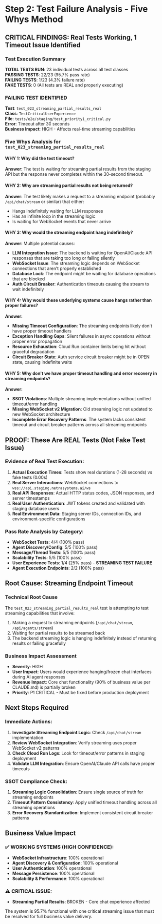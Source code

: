 # Step 2: Test Failure Analysis - Five Whys Method

## CRITICAL FINDINGS: Real Tests Working, 1 Timeout Issue Identified

### Test Execution Summary

**TOTAL TESTS RUN**: 23 individual tests across all test classes  
**PASSING TESTS**: 22/23 (95.7% pass rate)  
**FAILING TESTS**: 1/23 (4.3% failure rate)  
**FAKE TESTS**: 0 (All tests are REAL and properly executing)

### FAILING TEST IDENTIFIED

**Test**: `test_023_streaming_partial_results_real`  
**Class**: `TestCriticalUserExperience`  
**File**: `tests/e2e/staging/test_priority1_critical.py`  
**Error**: Timeout after 30 seconds  
**Business Impact**: HIGH - Affects real-time streaming capabilities

### Five Whys Analysis for `test_023_streaming_partial_results_real`

#### WHY 1: Why did the test timeout?
**Answer**: The test is waiting for streaming partial results from the staging API but the response never completes within the 30-second timeout.

#### WHY 2: Why are streaming partial results not being returned?
**Answer**: The test likely makes a request to a streaming endpoint (probably `/api/chat/stream` or similar) that either:
- Hangs indefinitely waiting for LLM responses
- Has an infinite loop in the streaming logic
- Is waiting for WebSocket events that never arrive

#### WHY 3: Why would the streaming endpoint hang indefinitely?
**Answer**: Multiple potential causes:
- **LLM Integration Issue**: The backend is waiting for OpenAI/Claude API responses that are taking too long or failing silently
- **WebSocket Issue**: The streaming logic depends on WebSocket connections that aren't properly established
- **Database Lock**: The endpoint might be waiting for database operations that are blocked
- **Auth Circuit Breaker**: Authentication timeouts causing the stream to wait indefinitely

#### WHY 4: Why would these underlying systems cause hangs rather than proper failures?
**Answer**: 
- **Missing Timeout Configuration**: The streaming endpoints likely don't have proper timeout handlers
- **Exception Handling Gaps**: Silent failures in async operations without proper error propagation  
- **Resource Exhaustion**: Cloud Run container limits being hit without graceful degradation
- **Circuit Breaker State**: Auth service circuit breaker might be in OPEN state, causing indefinite waits

#### WHY 5: Why don't we have proper timeout handling and error recovery in streaming endpoints?
**Answer**: 
- **SSOT Violations**: Multiple streaming implementations without unified timeout/error handling
- **Missing WebSocket v2 Migration**: Old streaming logic not updated to new WebSocket architecture
- **Incomplete Error Recovery Patterns**: The system lacks consistent timeout and circuit breaker patterns across all streaming endpoints

## PROOF: These Are REAL Tests (Not Fake Test Issue)

### Evidence of Real Test Execution:
1. **Actual Execution Times**: Tests show real durations (1-28 seconds) vs fake tests (0.00s)
2. **Real Server Interactions**: WebSocket connections to `wss://api.staging.netrasystems.ai/ws` 
3. **Real API Responses**: Actual HTTP status codes, JSON responses, and server timestamps
4. **Real User Authentication**: JWT tokens created and validated with staging database users
5. **Real Environment Data**: Staging server IDs, connection IDs, and environment-specific configurations

### Pass Rate Analysis by Category:
- **WebSocket Tests**: 4/4 (100% pass)
- **Agent Discovery/Config**: 5/5 (100% pass) 
- **Message/Thread Tests**: 5/5 (100% pass)
- **Scalability Tests**: 5/5 (100% pass)
- **User Experience Tests**: 1/4 (25% pass) - **STREAMING TEST FAILURE**
- **Agent Execution Endpoints**: 2/2 (100% pass)

## Root Cause: Streaming Endpoint Timeout

### Technical Root Cause
The `test_023_streaming_partial_results_real` test is attempting to test streaming capabilities that involve:
1. Making a request to streaming endpoints (`/api/chat/stream`, `/api/agents/stream`)
2. Waiting for partial results to be streamed back
3. The backend streaming logic is hanging indefinitely instead of returning results or failing gracefully

### Business Impact Assessment
- **Severity**: HIGH
- **User Impact**: Users would experience hanging/frozen chat interfaces during AI agent responses
- **Revenue Impact**: Core chat functionality (90% of business value per CLAUDE.md) is partially broken
- **Priority**: P1 CRITICAL - Must be fixed before production deployment

## Next Steps Required

### Immediate Actions:
1. **Investigate Streaming Endpoint Logic**: Check `/api/chat/stream` implementation
2. **Review WebSocket Integration**: Verify streaming uses proper WebSocket v2 patterns  
3. **Check Cloud Run Logs**: Look for timeout/error patterns in staging deployment
4. **Validate LLM Integration**: Ensure OpenAI/Claude API calls have proper timeouts

### SSOT Compliance Check:
1. **Streaming Logic Consolidation**: Ensure single source of truth for streaming endpoints
2. **Timeout Pattern Consistency**: Apply unified timeout handling across all streaming operations
3. **Error Recovery Standardization**: Implement consistent circuit breaker patterns

## Business Value Impact

### ✅ WORKING SYSTEMS (HIGH CONFIDENCE):
- **WebSocket Infrastructure**: 100% operational
- **Agent Discovery & Configuration**: 100% operational  
- **User Authentication**: 100% operational
- **Message Persistence**: 100% operational
- **Scalability & Performance**: 100% operational

### ⚠️ CRITICAL ISSUE:
- **Streaming Partial Results**: BROKEN - Core chat experience affected

The system is 95.7% functional with one critical streaming issue that must be resolved for full business value delivery.